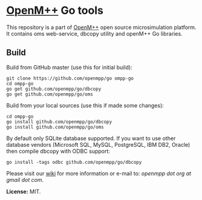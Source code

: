 # [OpenM++](http://www.openmpp.org/) Go tools

This repository is a part of [OpenM++](http://www.openmpp.org/) open source microsimulation platform.
It contains oms web-service, dbcopy utility and openM++ Go libraries.

## Build

Build from GitHub master (use this for initial build):
```
git clone https://github.com/openmpp/go ompp-go
cd ompp-go
go get github.com/openmpp/go/dbcopy
go get github.com/openmpp/go/oms
```

Build from your local sources (use this if made some changes):
```
cd ompp-go
go install github.com/openmpp/go/dbcopy
go install github.com/openmpp/go/oms
```

By default only SQLite database supported. 
If you want to use other database vendors (Microsoft SQL, MySQL, PostgreSQL, IBM DB2, Oracle) then compile dbcopy with ODBC support:

```
go install -tags odbc github.com/openmpp/go/dbcopy
```

Please visit our [wiki](https://github.com/openmpp/openmpp.github.io/wiki) for more information or e-mail to: _openmpp dot org at gmail dot com_.

**License:** MIT.
